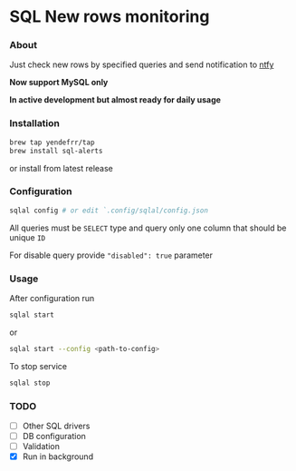 # SQL New rows monitoring

### About

Just check new rows by specified queries and send notification to [ntfy](https://ntfy.sh/)

**Now support MySQL only**

**In active development but almost ready for daily usage**

### Installation
```bash
brew tap yendefrr/tap
brew install sql-alerts
```
or install from latest release

### Configuration

```bash
sqlal config # or edit `.config/sqlal/config.json
```

All queries must be `SELECT` type and query only one column that should be unique `ID`

For disable query provide `"disabled": true` parameter

### Usage

After configuration run

```bash
sqlal start
```
or
```bash
sqlal start --config <path-to-config> 
```

To stop service
```bash
sqlal stop
```

### TODO

- [ ] Other SQL drivers
- [ ] DB configuration
- [ ] Validation
- [x] Run in background
